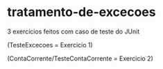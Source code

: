 # tratamento-de-excecoes

3 exercícios feitos com caso de teste do JUnit

(TesteExcecoes = Exercicio 1)

(ContaCorrente/TesteContaCorrente = Exercicio 2)
